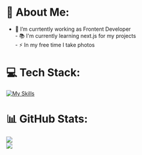 # 💫 About Me:
- 🔭 I’m currtently working as Frontent Developer<br>- 📚 I'm currently learning next.js for my projects<br>- ⚡ In my free time I take photos


# 💻 Tech Stack:
[![My Skills](https://skillicons.dev/icons?i=html,css,js,ts,react,nextjs,tailwind,java)](https://skillicons.dev)
# 📊 GitHub Stats:

![](https://github-readme-streak-stats.herokuapp.com/?user=txuli&theme=dark&hide_border=false)<br/>
![](https://github-readme-stats.vercel.app/api/top-langs/?username=txuli&theme=dark&hide_border=false&include_all_commits=true&count_private=true&layout=compact)

<!-- Proudly created with GPRM ( https://gprm.itsvg.in ) -->
